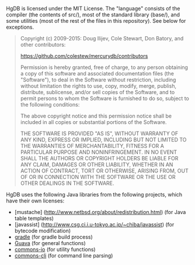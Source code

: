 HgDB is licensed under the MIT License. The "language" consists
of the compiler (the contents of src/), most of the standard library (base/),
and some utilities (most of the rest of the files in this repository). See below
for exceptions.

> Copyright (c) 2009-2015: Doug Ilijev, Cole Stewart, Don Batory,
> and other contributors:
>
> https://github.com/colestew/mercurydb/contributors
>
> Permission is hereby granted, free of charge, to any person obtaining
> a copy of this software and associated documentation files (the
> "Software"), to deal in the Software without restriction, including
> without limitation the rights to use, copy, modify, merge, publish,
> distribute, sublicense, and/or sell copies of the Software, and to
> permit persons to whom the Software is furnished to do so, subject to
> the following conditions:
>
> The above copyright notice and this permission notice shall be
> included in all copies or substantial portions of the Software.
>
> THE SOFTWARE IS PROVIDED "AS IS", WITHOUT WARRANTY OF ANY KIND,
> EXPRESS OR IMPLIED, INCLUDING BUT NOT LIMITED TO THE WARRANTIES OF
> MERCHANTABILITY, FITNESS FOR A PARTICULAR PURPOSE AND
> NONINFRINGEMENT. IN NO EVENT SHALL THE AUTHORS OR COPYRIGHT HOLDERS BE
> LIABLE FOR ANY CLAIM, DAMAGES OR OTHER LIABILITY, WHETHER IN AN ACTION
> OF CONTRACT, TORT OR OTHERWISE, ARISING FROM, OUT OF OR IN CONNECTION
> WITH THE SOFTWARE OR THE USE OR OTHER DEALINGS IN THE SOFTWARE.

HgDB uses the following Java libraries from the following projects, which have their own licenses:

- [mustache] (http://www.netbsd.org/about/redistribution.html) (for Java table templates)
- [javassist] (http://www.csg.ci.i.u-tokyo.ac.jp/~chiba/javassist) (for bytecode modification)
- [gradle](https://www.gradle.org/) (for gradle build process)
- [Guava](https://github.com/google/guava) (for general functions)
- [commons-io](http://commons.apache.org/proper/commons-io) (for utility functions)
- [commons-cli](http://commons.apache.org/proper/commons-cli) (for command line parsing)


